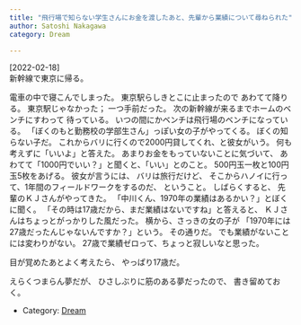 ```yaml
---
title: "飛行場で知らない学生さんにお金を渡したあと、先輩から業績について尋ねられた"
author: Satoshi Nakagawa
category: Dream

---
```


[2022-02-18]  
 新幹線で東京に帰る。

電車の中で寝こんでしまった。
東京駅らしきとこに止まったので
あわてて降りる。
東京駅じゃなかった；
一つ手前だった。
次の新幹線が来るまでホームのベンチにすわって
待っている。
いつの間にかベンチは飛行場のベンチになっている。
「ぼくのもと勤務校の学部生さん」っぽい女の子がやってくる。
ぼくの知らない子だ。
これからバリに行くので2000円貸してくれ、と彼女がいう。
何も考えずに「いいよ」と答えた。
あまりお金をもっていないことに気づいて、
あわてて「1000円でいい？」と聞くと、「いい」とのこと。
500円玉一枚と100円玉5枚をあげる。
彼女が言うには、
バリは旅行だけど、
そこからハノイに行って、1年間のフィールドワークをするのだ、
ということ。
しばらくすると、
先輩のＫＪさんがやってきた。
「中川くん、1970年の業績はあるかい？」とぼくに聞く。
「その時は17歳だから、まだ業績はないですね」と答えると、
ＫＪさんはちょっとがっかりした風だった。
横から、さっきの女の子が
「1970年には27歳だったんじゃないんですか？」という。
その通りだ。
でも業績がないことには変わりがない。
27歳で業績ゼロって、ちょっと寂しいなと思った。

 目が覚めたあとよく考えたら、
やっぱり17歳だ。

 えらくつまらん夢だが、
ひさしぶりに筋のある夢だったので、
書き留めておく。

- Category: [Dream](/categories.html#Dream)

